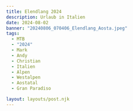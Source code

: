```yaml
---
title: Elendlang 2024
description: Urlaub in Italien 
date: 2024-08-02
banner: "20240806_070406_Elendlang_Aosta.jpeg"
tags:
  - MTB
  - "2024"
  - Mark
  - Andy
  - Christian
  - Italien
  - Alpen
  - Westalpen
  - Aostatal
  - Gran Paradiso

layout: layouts/post.njk
---
```


